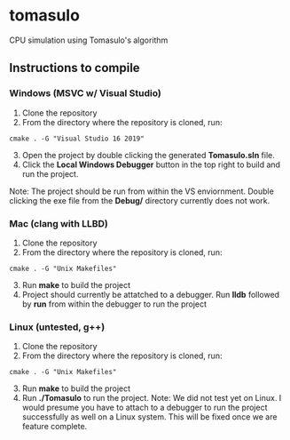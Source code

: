 # tomasulo
CPU simulation using Tomasulo's algorithm

## Instructions to compile

### Windows (MSVC w/ Visual Studio)
1. Clone the repository
2. From the directory where the repository is cloned, run:
```
cmake . -G "Visual Studio 16 2019"
```
3. Open the project by double clicking the generated **Tomasulo.sln** file.
4. Click the **Local Windows Debugger** button in the top right to build and run the project.

Note: The project should be run from within the VS enviornment. Double clicking the exe file from the **Debug/** directory currently does not work.

### Mac (clang with LLBD)
1. Clone the repository
2. From the directory where the repository is cloned, run:
```
cmake . -G "Unix Makefiles"
```
3. Run **make** to build the project
4. Project should currently be attatched to a debugger. Run **lldb** followed by **run** from within the debugger to run the project


### Linux (untested, g++)
1. Clone the repository
2. From the directory where the repository is cloned, run:
```
cmake . -G "Unix Makefiles"
```
3. Run **make** to build the project
4. Run **./Tomasulo** to run the project.
Note: We did not test yet on Linux. I would presume you have to attach to a debugger to run the project successfully as well on a Linux system. This will be fixed once we are feature complete.
